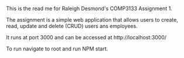 This is the read me for Raleigh Desmond's COMP3133 Assignment 1. 

The assignment is a simple web application that allows users to create, read, update and delete (CRUD)
users ans employees. 

It runs at port 3000 and can be accessed at http://localhost:3000/

To run navigate to root and run NPM start. 